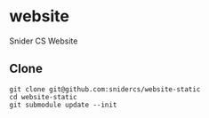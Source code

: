 # website
Snider CS Website

## Clone
```
git clone git@github.com:snidercs/website-static
cd website-static
git submodule update --init
```
